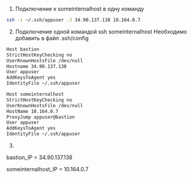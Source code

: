 1. Подключение к someinternalhost в одну команду
```bash
ssh -i ~/.ssh/appuser -J 34.90.137.138 10.164.0.7
```
2. Подключение одной командой ssh someinternalhost
Необходимо добавить в файл .ssh/config
```bash
Host bastion
StrictHostKeyChecking no
UserKnownHostsFile /dev/null
Hostname 34.90.137.138
User appuser
AddKeysToAgent yes
IdentityFile ~/.ssh/appuser

Host someinternalhost
StrictHostKeyChecking no
UserKnownHostsFile /dev/null
HostName 10.164.0.7
ProxyJump appuser@bastion
User appuser
AddKeysToAgent yes
IdentityFile ~/.ssh/appuser

```
3.

bastion_IP = 34.90.137.138

someinternalhost_IP = 10.164.0.7
